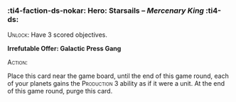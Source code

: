 ### :ti4-faction-ds-nokar: **Hero**: Starsails – _Mercenary King_ :ti4-ds:
<span style="font-variant:small-caps;">Unlock</span>: Have 3 scored objectives.

**Irrefutable Offer: Galactic Press Gang**

<span style="font-variant:small-caps;">Action</span>:

Place this card near the game board, until the end of this game round, each of your planets gains the <span style="font-variant:small-caps;">Production</span> 3 ability as if it were a unit. At the end of this game round, purge this card.
